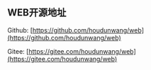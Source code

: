 ## WEB开源地址



Github: [https://github.com/houdunwang/web](https://github.com/houdunwang/web)

Gitee: [https://gitee.com/houdunwang/web](https://gitee.com/houdunwang/web)
